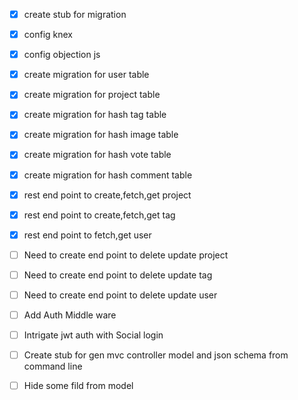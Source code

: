 - [x] create stub for migration
- [x] config knex
- [x] config objection js

- [x] create migration for user table
- [x] create migration for project table
- [x] create migration for hash tag table
- [x] create migration for hash image table
- [x] create migration for hash vote table
- [x] create migration for hash comment table

- [x] rest end point to create,fetch,get project
- [x] rest end point to create,fetch,get tag
- [x] rest end point to fetch,get user

- [ ] Need to create end point to delete update project
- [ ] Need to create end point to delete update tag
- [ ] Need to create end point to delete update user

- [ ] Add Auth Middle ware
- [ ] Intrigate jwt auth with Social login

- [ ] Create stub for gen mvc controller model and json schema from command line
- [ ] Hide some fild from model
